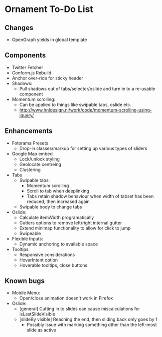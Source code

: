 # Ornament To-Do List

## Changes

- OpenGraph yields in global template

## Components

- Twitter Fetcher
- Conform.js Rebuild
- Anchor over-ride for sticky header
- Shadows:
  - Pull shadows out of tabs/selector/oslide and turn in to a re-usable component
- Momentum scrolling:
  - Can be applied to things like swipable tabs, oslide etc.
  - http://www.hnldesign.nl/work/code/momentum-scrolling-using-jquery/

## Enhancements

- Fotorama Presets
  - Drop-in classes/markup for setting up various types of sliders
- Google Map embed
  - Lock/unlock styling
  - Geolocate centreing
  - Clustering
- Tabs
  - Swipable tabs:
    - Momentum scrolling
    - Scroll to tab when deeplinking
    - Tabs retain shadow behaviour when width of tabset has been reduced, then increased again
  - Swipable body to change tabs
- Oslide:
  - Calculate itemWidth programatically
  - Gutters options to remove left/right internal gutter
  - Extend minimap functionality to allow for click to jump
  - Swipeable
- Flexible Inputs:
  - Dynamic anchoring to available space
- Tooltips
  - Responsive considerations
  - HoverIntent option
  - Hoverable tooltips, close buttons

## Known bugs

- Mobile Menu:
  - Open/close animation doesn't work in Firefox
- Oslide:
  - [general] Cutting in to slides can cause miscalculations for isLastSlideVisible
  - [slideBy visible] Reaching the end, then sliding back only goes by 1
    - Possibly issue with marking something other than the left-most slide as active